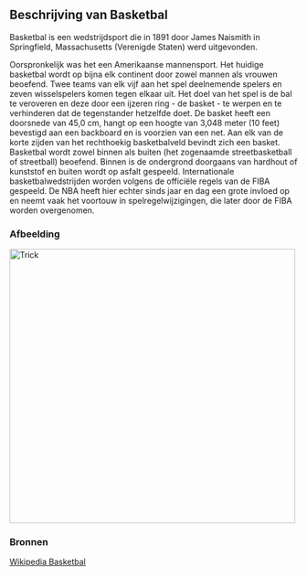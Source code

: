 ## Beschrijving van Basketbal

Basketbal is een wedstrijdsport die in 1891 door James Naismith in Springfield, Massachusetts (Verenigde Staten) werd uitgevonden.

Oorspronkelijk was het een Amerikaanse mannensport. Het huidige basketbal wordt op bijna elk continent door zowel mannen als vrouwen beoefend. Twee teams van elk vijf aan het spel deelnemende spelers en zeven wisselspelers komen tegen elkaar uit. Het doel van het spel is de bal te veroveren en deze door een ijzeren ring - de basket - te werpen en te verhinderen dat de tegenstander hetzelfde doet. De basket heeft een doorsnede van 45,0 cm, hangt op een hoogte van 3,048 meter (10 feet) bevestigd aan een backboard en is voorzien van een net. Aan elk van de korte zijden van het rechthoekig basketbalveld bevindt zich een basket. Basketbal wordt zowel binnen als buiten (het zogenaamde streetbasketball of streetball) beoefend. Binnen is de ondergrond doorgaans van hardhout of kunststof en buiten wordt op asfalt gespeeld. Internationale basketbalwedstrijden worden volgens de officiële regels van de FIBA gespeeld. De NBA heeft hier echter sinds jaar en dag een grote invloed op en neemt vaak het voortouw in spelregelwijzigingen, die later door de FIBA worden overgenomen.

### Afbeelding
<img src="https://clutchpoints.com/wp-content/uploads/2020/03/LeBron-james-anthony-davis-alex-caruso-rajon-rondo-danny-green-dwight-howard-kyle-kuzma-avery-bradley-lakers.jpg" alt="Trick" width="500" height="480">

### Bronnen

[Wikipedia Basketbal](https://nl.wikipedia.org/wiki/Basketbal)
